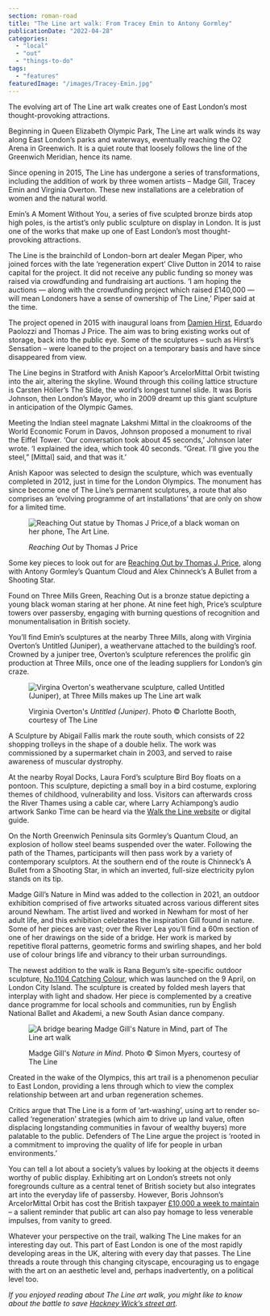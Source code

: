 ```yaml
---
section: roman-road
title: "The Line art walk: From Tracey Emin to Antony Gormley"
publicationDate: "2022-04-28"
categories: 
  - "local"
  - "out"
  - "things-to-do"
tags: 
  - "features"
featuredImage: "/images/Tracey-Emin.jpg"
---
```


The evolving art of The Line art walk creates one of East London’s most thought-provoking attractions. 

Beginning in Queen Elizabeth Olympic Park, The Line art walk winds its way along East London’s parks and waterways, eventually reaching the O2 Arena in Greenwich. It is a quiet route that loosely follows the line of the Greenwich Meridian, hence its name.

Since opening in 2015, The Line has undergone a series of transformations, including the addition of work by three women artists – Madge Gill, Tracey Emin and Virginia Overton. These new installations are a celebration of women and the natural world.

Emin’s A Moment Without You, a series of five sculpted bronze birds atop high poles, is the artist’s only public sculpture on display in London. It is just one of the works that make up one of East London’s most thought-provoking attractions.

The Line is the brainchild of London-born art dealer Megan Piper, who joined forces with the late ‘regeneration expert’ Clive Dutton in 2014 to raise capital for the project. It did not receive any public funding so money was raised via crowdfunding and fundraising art auctions. ‘I am hoping the auctions — along with the crowdfunding project which raised £140,000 — will mean Londoners have a sense of ownership of The Line,’ Piper said at the time.

The project opened in 2015 with inaugural loans from [Damien Hirst](https://romanroadlondon.com/the-line-art-trail-olympic-park-cody-dock/), Eduardo Paolozzi and Thomas J Price. The aim was to bring existing works out of storage, back into the public eye. Some of the sculptures – such as Hirst’s Sensation – were loaned to the project on a temporary basis and have since disappeared from view.

The Line begins in Stratford with Anish Kapoor’s ArcelorMittal Orbit twisting into the air, altering the skyline. Wound through this coiling lattice structure is Carsten Höller’s The Slide, the world’s longest tunnel slide. It was Boris Johnson, then London’s Mayor, who in 2009 dreamt up this giant sculpture in anticipation of the Olympic Games. 

Meeting the Indian steel magnate Lakshmi Mittal in the cloakrooms of the World Economic Forum in Davos, Johnson proposed a monument to rival the Eiffel Tower. ‘Our conversation took about 45 seconds,’ Johnson later wrote. ‘I explained the idea, which took 40 seconds. “Great. I’ll give you the steel,” \[Mittal\] said, and that was it.’

Anish Kapoor was selected to design the sculpture, which was eventually completed in 2012, just in time for the London Olympics. The monument has since become one of The Line’s permanent sculptures, a route that also comprises an ‘evolving programme of art installations’ that are only on show for a limited time.

<figure>

![Reaching Out statue by Thomas J Price,of a black woman on her phone, The Art Line.](/images/Thomas-J-Price-Reaching-Out-Three-Mills-1024x683.jpg)

<figcaption>

_Reaching Out_ by Thomas J Price

</figcaption>

</figure>

Some key pieces to look out for are [Reaching Out by Thomas J. Price](https://romanroadlondon.com/black-woman-statue-three-mills-green-unveiled/), along with Antony Gormley’s Quantum Cloud and Alex Chinneck’s A Bullet from a Shooting Star.

Found on Three Mills Green, Reaching Out is a bronze statue depicting a young black woman staring at her phone. At nine feet high, Price’s sculpture towers over passersby, engaging with burning questions of recognition and monumentalisation in British society.

You’ll find Emin’s sculptures at the nearby Three Mills, along with Virginia Overton’s Untitled (Juniper), a weathervane attached to the building’s roof. Crowned by a juniper tree, Overton’s sculpture references the prolific gin production at Three Mills, once one of the leading suppliers for London’s gin craze. 

<figure>

![Virgina Overton's weathervane sculpture, called Untitled (Juniper), at Three Mills makes up The Line art walk](/images/Image-C-Charlottle-Booth-1024x683.jpg)

<figcaption>

Virginia Overton's _Untitled (Juniper)_. Photo © Charlotte Booth, courtesy of The Line

</figcaption>

</figure>

A Sculpture by Abigail Fallis mark the route south, which consists of 22 shopping trolleys in the shape of a double helix. The work was commissioned by a supermarket chain in 2003, and served to raise awareness of muscular dystrophy.

At the nearby Royal Docks, Laura Ford’s sculpture Bird Boy floats on a pontoon. This sculpture, depicting a small boy in a bird costume, exploring themes of childhood, vulnerability and loss. Visitors can afterwards cross the River Thames using a cable car, where Larry Achiampong’s audio artwork Sanko Time can be heard via the [Walk the Line website](https://the-line.org/artist/larry-achiampong/) or digital guide.

On the North Greenwich Peninsula sits Gormley’s Quantum Cloud, an explosion of hollow steel beams suspended over the water. Following the path of the Thames, participants will then pass work by a variety of contemporary sculptors. At the southern end of the route is Chinneck’s A Bullet from a Shooting Star, in which an inverted, full-size electricity pylon stands on its tip.

Madge Gill’s Nature in Mind was added to the collection in 2021, an outdoor exhibition comprised of five artworks situated across various different sites around Newham. The artist lived and worked in Newham for most of her adult life, and this exhibition celebrates the inspiration Gill found in nature. Some of her pieces are vast; over the River Lea you’ll find a 60m section of one of her drawings on the side of a bridge. Her work is marked by repetitive floral patterns, geometric forms and swirling shapes, and her bold use of colour brings life and vibrancy to their urban surroundings.

The newest addition to the walk is Rana Begum’s site-specific outdoor sculpture, [No.1104 Catching Colour](https://the-line.org/collaboration/conversation-in-colour/), which was launched on the 9 April, on London City Island. The sculpture is created by folded mesh layers that interplay with light and shadow. Her piece is complemented by a creative dance programme for local schools and communities, run by English National Ballet and Akademi, a new South Asian dance company.

<figure>

![A bridge bearing Madge Gill's Nature in Mind, part of The Line art walk](/images/Photo-C-Simon-Myers-1024x683.jpg)

<figcaption>

Madge Gill's _Nature in Mind_. Photo © Simon Myers, courtesy of The Line

</figcaption>

</figure>

Created in the wake of the Olympics, this art trail is a phenomenon peculiar to East London, providing a lens through which to view the complex relationship between art and urban regeneration schemes. 

Critics argue that The Line is a form of ‘art-washing’, using art to render so-called ‘regeneration’ strategies (which aim to drive up land value, often displacing longstanding communities in favour of wealthy buyers) more palatable to the public. Defenders of The Line argue the project is ‘rooted in a commitment to improving the quality of life for people in urban environments.’ 

You can tell a lot about a society’s values by looking at the objects it deems worthy of public display. Exhibiting art on London’s streets not only foregrounds culture as a central tenet of British society but also integrates art into the everyday life of passersby. However, Boris Johnson’s ArcelorMittal Orbit has cost the British taxpayer [£10,000 a week to maintain](https://www.theguardian.com/artanddesign/2016/jun/23/carsten-holler-arcelormittal-orbit-slide-first-ride) – a salient reminder that public art can also pay homage to less venerable impulses, from vanity to greed.

Whatever your perspective on the trail, walking The Line makes for an interesting day out. This part of East London is one of the most rapidly developing areas in the UK, altering with every day that passes. The Line threads a route through this changing cityscape, encouraging us to engage with the art on an aesthetic level and, perhaps inadvertently, on a political level too.

_If you enjoyed reading about The Line art walk, you might like to know about the battle to save_ [_Hackney Wick’s street art_](https://romanroadlondon.com/hackney-wick-street-art-wall-campaign/)_._

